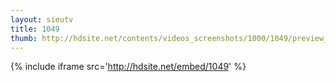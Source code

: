 ```yaml
---
layout: sieutv
title: 1049
thumb: http://hdsite.net/contents/videos_screenshots/1000/1049/preview_360p.mp4.jpg
---
```

{% include iframe src='http://hdsite.net/embed/1049' %}
 
